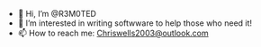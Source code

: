 - 👋 Hi, I’m @R3M0TED
- 👀 I’m interested in writing softwware to help those who need it!
- 📫 How to reach me: Chriswells2003@outlook.com

<!---
R3M0TED/R3M0TED is a ✨ special ✨ repository because its `README.md` (this file) appears on your GitHub profile.
You can click the Preview link to take a look at your changes.
--->
